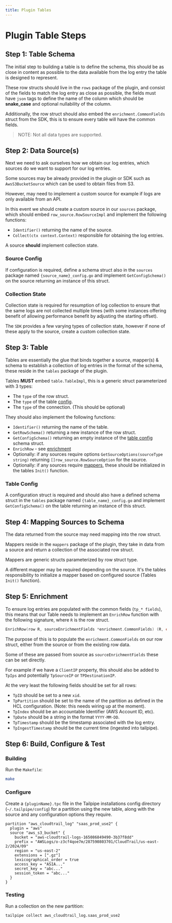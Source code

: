 ```yaml
---
title: Plugin Tables
---
```


# Plugin Table Steps

## Step 1: Table Schema

The initial step to building a table is to define the schema, this should be as close in content as possible to the data available from the log entry the table is designed to represent.

These row structs should live in the `rows` package of the plugin, and consist of the fields to match the log entry as close as possible, the fields must have `json` tags to define the name of the column which should be **snake_case** and optional nullability of the column.

Additionally, the row struct should also embed the `enrichment.CommonFields` struct from the SDK, this is to ensure every table will have the common fields.

> NOTE: Not all data types are supported.

## Step 2: Data Source(s)

Next we need to ask ourselves how we obtain our log entries, which sources do we want to support for our log entries.

Some sources may be already provided in the plugin or SDK such as `AwsS3BucketSource` which can be used to obtain files from S3.

However, may need to implement a custom source for example if logs are only available from an API.

In this event we should create a custom source in our `sources` package, which should embed `row_source.RowSourceImpl` and implement the following functions:
- `Identifier()` returning the name of the source.
- `Collect(ctx context.Context)` responsible for obtaining the log entries.

A source **should** implement collection state.

### Source Config

If configuration is required, define a schema struct also in the `sources` package named `{source_name}_config.go` and implement `GetConfigSchema()` on the source returning an instance of this struct.

### Collection State

Collection state is required for resumption of log collection to ensure that the same logs are not collected multiple times (with some instances offering benefit of allowing performance benefit by adjusting the starting offset).

The `SDK` provides a few varying types of collection state, however if none of these apply to the source, create a custom collection state.

## Step 3: Table

Tables are essentially the glue that binds together a source, mapper(s) & schema to establish a collection of log entries in the format of the schema, these reside in the `tables` package of the plugin.

Tables **MUST** embed `table.TableImpl`, this is a generic struct parameterized with 3 types:
- The `type` of the row struct.
- The `type` of the table [config](#table-config).
- The `type` of the connection. (This should be optional)

They should also implement the following functions:
- `Identifier()` returning the name of the table.
- `GetRowSchema()` returning a new instance of the row struct.
- `GetConfigSchema()` returning an empty instance of the [table config](#table-config) schema struct.
- `EnrichRow` - see [enrichment](#step-5-enrichment)
- Optionally: if any sources require options `GetSourceOptions(sourceType string)` returning `[]row_source.RowSourceOption` for the source.
- Optionally: if any sources require [mappers](#step-4-mapping-sources-to-schema), these should be initialized in the tables `Init()` function.


### Table Config

A configuration struct is required and should also have a defined schema struct in the `tables` package named `{table_name}_config.go` and implement `GetConfigSchema()` on the table returning an instance of this struct.

## Step 4: Mapping Sources to Schema

The data returned from the source may need mapping into the row struct.

Mappers reside in the `mappers` package of the plugin, they take in data from a source and return a collection of the associated row struct.

Mappers are generic structs parameterized by row struct type.

A different mapper may be required depending on the source. It's the tables responsibility to initialize a mapper based on configured source (Tables `Init()` function).

## Step 5: Enrichment

To ensure log entries are populated with the common fields (`tp_* fields`), this means that our Table needs to implement an `EnrichRow` function with the following signature, where `R` is the row struct.

```go
EnrichRow(row R, sourceEnrichmentFields *enrichment.CommonFields) (R, error)
```

The purpose of this is to populate the `enrichment.CommonFields` on our row struct, either from the source or from the existing row data.

Some of these are passed from source as `sourceEnrichmentFields` these can be set directly.

For example if we have a `ClientIP` property, this should also be added to `TpIps` and potentially `TpSourceIP` or `TPDestinationIP`.

At the very least the following fields should be set for all rows:
- `TpID` should be set to a new `xid`.
- `TpPartition` should be set to the name of the partition as defined in the HCL configuration. (Note: this needs wiring up at the moment).
- `TpIndex` should be an accountable Identifier (AWS Account ID, etc).
- `TpDate` should be a string in the format `YYYY-MM-DD`.
- `TpTimestamp` should be the timestamp associated with the log entry.
- `TpIngestTimestamp` should be the current time (ingested into tailpipe).

## Step 6: Build, Configure & Test

### Building

Run the `Makefile`:
```sh
make
```

### Configure

Create a `{pluginName}.tpc` file in the Tailpipe installations config directory (`~/.tailpipe/config`) for a partition using the new table, along with the source and any configuration options they require.

```hcl
partition "aws_cloudtrail_log" "saas_prod_use2" {
  plugin = "aws"
  source "aws_s3_bucket" {
    bucket = "aws-cloudtrail-logs-165086849490-3b37f8dd"
    prefix = "AWSLogs/o-z3cf4qoe7m/287590803701/CloudTrail/us-east-2/2024/09"
    region = "us-east-2"
    extensions = [".gz"]
    lexicographical_order = true
    access_key = "ASIA..."
    secret_key = "abc..."
    session_token = "abc..."
  }
}
```

### Testing

Run a collection on the new partition:

```sh
tailpipe collect aws_cloudtrail_log.saas_prod_use2
```